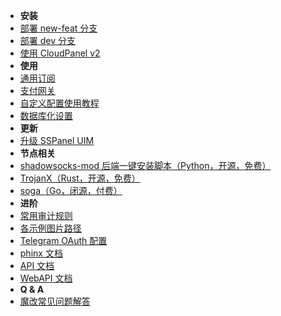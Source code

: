 - **安装**
- [部署 new-feat 分支](install-using-lnmp-new-feat)
- [部署 dev 分支](install-using-lnmp-dev)
- [使用 CloudPanel v2](install-using-cloudpanel-v2)
- **使用**
- [通用订阅](universal-subscription)
- [支付网关](setup-payment-gateway)
- [自定义配置使用教程](setup-custom-config)
- [数据库化设置](database-setting)
- **更新**
- [升级 SSPanel UIM](update)
- **节点相关**
- [shadowsocks-mod 后端一键安装脚本（Python，开源，免费）](turnkey-install-for-ssr-node)
- [TrojanX（Rust，开源，免费）](https://github.com/sspanel-uim/TrojanX/wiki)
- [soga（Go，闭源，付费）](https://github.com/sprov065/soga)
- **进阶**
- [常用审计规则](useful-detect-rules)
- [各示例图片路径](imgs-dir)
- [Telegram OAuth 配置](setup-telegram-oauth)
- [phinx 文档](phinx-doc)
- [API 文档](https://github.com/sspanel-uim/API-documents)
- [WebAPI 文档](https://github.com/sspanel-uim/WebAPI-documents)
- **Q & A**
- [魔改常见问题解答](q-and-a)
